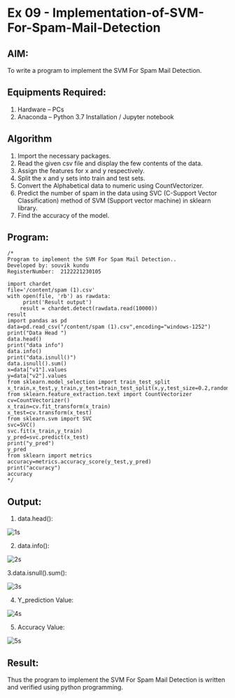 # Ex 09 -  Implementation-of-SVM-For-Spam-Mail-Detection
## AIM:
To write a program to implement the SVM For Spam Mail Detection.
## Equipments Required:
1. Hardware – PCs
2. Anaconda – Python 3.7 Installation / Jupyter notebook

## Algorithm

1. Import the necessary packages.
2. Read the given csv file and display the few contents of the data.
3. Assign the features for x and y respectively.
4. Split the x and y sets into train and test sets.
5. Convert the Alphabetical data to numeric using CountVectorizer.
6. Predict the number of spam in the data using SVC (C-Support Vector Classification) method of SVM (Support vector machine) in sklearn library.
7. Find the accuracy of the model.


## Program:
```
/*
Program to implement the SVM For Spam Mail Detection..
Developed by: souvik kundu
RegisterNumber:  2122221230105

import chardet
file='/content/spam (1).csv'
with open(file, 'rb') as rawdata:
     print('Result output')
    result = chardet.detect(rawdata.read(10000))
result
import pandas as pd
data=pd.read_csv("/content/spam (1).csv",encoding="windows-1252")
print("Data Head ")
data.head()
print("data info")
data.info()
print("data.isnull()")
data.isnull().sum()
x=data["v1"].values
y=data["v2"].values
from sklearn.model_selection import train_test_split
x_train,x_test,y_train,y_test=train_test_split(x,y,test_size=0.2,random_state=0)
from sklearn.feature_extraction.text import CountVectorizer 
cv=CountVectorizer()
x_train=cv.fit_transform(x_train)
x_test=cv.transform(x_test)
from sklearn.svm import SVC
svc=SVC()
svc.fit(x_train,y_train)
y_pred=svc.predict(x_test)
print("y_pred")
y_pred
from sklearn import metrics
accuracy=metrics.accuracy_score(y_test,y_pred)
print("accuracy")
accuracy
*/
```

## Output:

1. data.head():

![1s](https://github.com/souvik798/Implementation-of-SVM-For-Spam-Mail-Detection/assets/94752764/6f6e0a91-e552-4bb1-82c8-9da1b7f08bb5)

2. data.info():

![2s](https://github.com/souvik798/Implementation-of-SVM-For-Spam-Mail-Detection/assets/94752764/37170388-6ea4-41ad-9c2b-29dd8de02332)

3.data.isnull().sum():

![3s](https://github.com/souvik798/Implementation-of-SVM-For-Spam-Mail-Detection/assets/94752764/f2ed53ea-ebdc-4450-9d9d-baea83097aec)



4. Y_prediction Value:
   
![4s](https://github.com/souvik798/Implementation-of-SVM-For-Spam-Mail-Detection/assets/94752764/eeeb19ba-2576-467b-83fe-209463e56008)



5. Accuracy Value:

![5s](https://github.com/souvik798/Implementation-of-SVM-For-Spam-Mail-Detection/assets/94752764/bef25bab-42a9-43e0-954f-af61e7d8267b)




## Result:
Thus the program to implement the SVM For Spam Mail Detection is written and verified using python programming.
